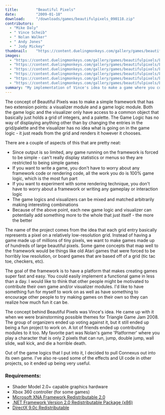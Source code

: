 ```yaml
---
title:        "Beautiful Pixels"
date:         "2009-01-18"
download:     "/downloads/games/beautifulpixels_090118.zip"
contributors: 
  - "Mike Daly"
  - " Vince Scheib"
  - " Nolan Walker"
  - " Andy Jones"
  - " Jody Mickey"
thumbnail:    "https://content.duelingmonkeys.com/gallery/games/beautifulpixels/beautifulpixels_thumb.jpg"
images: 
  - "https://content.duelingmonkeys.com/gallery/games/beautifulpixels/beautifulpixels1mid.jpg"
  - "https://content.duelingmonkeys.com/gallery/games/beautifulpixels/beautifulpixels2mid.jpg"
  - "https://content.duelingmonkeys.com/gallery/games/beautifulpixels/beautifulpixels3mid.jpg"
  - "https://content.duelingmonkeys.com/gallery/games/beautifulpixels/beautifulpixels4mid.jpg"
  - "https://content.duelingmonkeys.com/gallery/games/beautifulpixels/beautifulpixels5mid.jpg"
  - "https://content.duelingmonkeys.com/gallery/games/beautifulpixels/beautifulpixels6mid.jpg"
summary: "My implementation of Vince's idea to make a game where you could mix and match game logic and game renderer."
---
```

The concept of Beautiful Pixels was to make a simple framework that has two extension points: a visualizer module and a game logic module. Both the game logic and the visualizer only have access to a common object that basically just holds a grid of integers, and a palette. The Game Logic has no way of displaying anything other than by changing the entries in the grid/palette and the visualizer has no idea what is going on in the game logic - it just reads from the grid and renders it however it chooses.

There are a couple of aspects of this that are pretty neat:

* Since output is so limited, any game running on the framework is forced to be simple - can't really display statistics or menus so they are restricted to being simple games
* If you want to write a game, you don't have to worry about any framework code or rendering code, all the work you do is 100% game logic, which is the most fun part
* If you want to experiment with some rendering technique, you don't have to worry about a framework or writing any gameplay or interaction logic
* The game logics and visualizers can be mixed and matched arbitrarily making interesting combinations
* Because of the above point, each new game logic and visualizer can potentially add something more to the whole that just itself - the more the better

The name of the project comes from the idea that each grid entry basically represents a pixel on a relatively low-resolution grid. Instead of having a game made up of millions of tiny pixels, we want to make games made up of hundreds of large beautiful pixels. Some game concepts that map well to the framework would be things like old Atari games that were forced to be horribly low resolution, or board games that are based off of a grid (tic tac toe, checkers, etc).

The goal of the framework is to have a platform that makes creating games super fast and easy. You could easily implement a functional game in less than a day. I would like to think that other people might be motivated to contribute their own game and/or visualizer modules. I'd like to have something fun for myself to work on as well as have something to encourage other people to try making games on their own so they can realize how much fun it can be.

The concept behind Beautiful Pixels was Vince's idea. He came up with it when we were brainstorming possible themes for Triangle Game Jam 2008. The group of organizers ended up voting against it, but it still ended up being a fun project to work on. A lot of friends ended up contributing modules to it too. My favorite part was Nolan's game 'Platformer' where you play a character that is only 2 pixels that can run, jump, double jump, wall slide, wall kick, and die a horrible death.

Out of the game logics that I put into it, I decided to pull Connexus out into its own game. I've also re-used some of the effects and UI code in other projects, so it ended up being very useful.

### Requirements:

* Shader Model 2.0+ capable graphics hardware
* Xbox 360 controller (for some games)
* [Microsoft XNA Framework Redistributable 2.0](http://www.microsoft.com/downloads/details.aspx?FamilyID=15fb9169-4a25-4dca-bf40-9c497568f102&displaylang=en)
* [.NET Framework Version 2.0 Redistributable Package (x86)](http://www.microsoft.com/downloads/details.aspx?FamilyID=0856eacb-4362-4b0d-8edd-aab15c5e04f5)
* [DirectX 9.0c Redistributable](http://go.microsoft.com/fwlink/?LinkID=56513&clcid=0x409)



